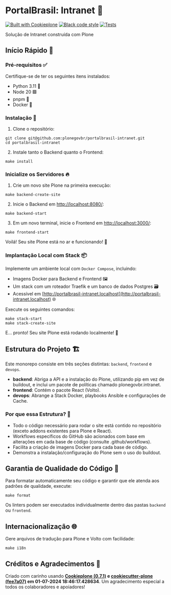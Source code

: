 # PortalBrasil: Intranet 🚀

[![Built with Cookieplone](https://img.shields.io/badge/built%20with-Cookieplone-0083be.svg?logo=cookiecutter)](https://github.com/plone/cookiecutter-plone/)
[![Black code style](https://img.shields.io/badge/code%20style-black-000000.svg)](https://github.com/ambv/black)
[![Tests](https://github.com/plonegovbr/portalbrasil-intranet/actions/workflows/main.yml/badge.svg)](https://github.com/plonegovbr/portalbrasil-intranet/actions/workflows/main.yml)

Solução de Intranet construída com Plone

## Início Rápido 🏁

### Pré-requisitos ✅

Certifique-se de ter os seguintes itens instalados:

- Python 3.11 🐍
- Node 20 🟩
- pnpm 🧶
- Docker 🐳

### Instalação 🔧

1. Clone o repositório:

```shell
git clone git@github.com:plonegovbr/portalbrasil-intranet.git
cd portalbrasil-intranet
```

2. Instale tanto o Backend quanto o Frontend:

```shell
make install
```

### Inicialize os Servidores 🔥

1. Crie um novo site Plone na primeira execução:

```shell
make backend-create-site
```

2. Inicie o Backend em [http://localhost:8080/](http://localhost:8080/):

```shell
make backend-start
```

3. Em um novo terminal, inicie o Frontend em [http://localhost:3000/](http://localhost:3000/):

```shell
make frontend-start
```

Voilá! Seu site Plone está no ar e funcionando! 🎉

### Implantação Local com Stack 📦

Implemente um ambiente local com `Docker Compose`, incluindo:

- Imagens Docker para Backend e Frontend 🖼️
- Um stack com um roteador Traefik e um banco de dados Postgres 🗃️
- Acessível em [http://portalbrasil-intranet.localhost](http://portalbrasil-intranet.localhost) 🌐

Execute os seguintes comandos:

```shell
make stack-start
make stack-create-site
```

E... pronto! Seu site Plone está rodando localmente! 🚀

## Estrutura do Projeto 🏗️

Este monorepo consiste em três seções distintas: `backend`, `frontend` e `devops`.

- **backend**: Abriga a API e a instalação do Plone, utilizando pip em vez de buildout, e inclui um pacote de políticas chamado plonegovbr.intranet.
- **frontend**: Contém o pacote React (Volto).
- **devops**: Abrange a Stack Docker, playbooks Ansible e configurações de Cache.

### Por que essa Estrutura? 🤔

- Todo o código necessário para rodar o site está contido no repositório (exceto addons existentes para Plone e React).
- Workflows específicos do GitHub são acionados com base em alterações em cada base de código (consulte .github/workflows).
- Facilita a criação de imagens Docker para cada base de código.
- Demonstra a instalação/configuração do Plone sem o uso do buildout.

## Garantia de Qualidade do Código 🧐

Para formatar automaticamente seu código e garantir que ele atenda aos padrões de qualidade, execute:

```shell
make format
```

Os linters podem ser executados individualmente dentro das pastas `backend` ou `frontend`.

## Internacionalização 🌐

Gere arquivos de tradução para Plone e Volto com facilidade:

```shell
make i18n
```

## Créditos e Agradecimentos 🙏

Criado com carinho usando **[Cookieplone (0.7.1)](https://github.com/plone/cookieplone) e [cookiecutter-plone (fee7a07)](https://github.com/plone/cookiecutter-plone/commit/fee7a0706481b17193a86f06cc674017580e0441) em 01-07-2024 18:46:17.428634**. Um agradecimento especial a todos os colaboradores e apoiadores!

